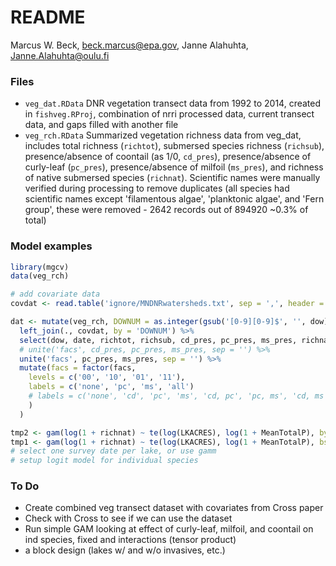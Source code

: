 # README
Marcus W. Beck, beck.marcus@epa.gov, Janne Alahuhta, Janne.Alahuhta@oulu.fi  

### Files

* `veg_dat.RData` DNR vegetation transect data from 1992 to 2014, created in `fishveg.RProj`, combination of nrri processed data, current transect data, and gaps filled with another file
* `veg_rch.RData` Summarized vegetation richness data from veg_dat, includes total richness (`richtot`), submersed species richness (`richsub`), presence/absence of coontail (as 1/0, `cd_pres`), presence/absence of curly-leaf (`pc_pres`), presence/absence of milfoil (`ms_pres`), and richness of native submersed species (`richnat`). Scientific names were manually verified during processing to remove duplicates (all species had scientific names except 'filamentous algae', 'planktonic algae', and 'Fern group', these were removed - 2642 records out of 894920 ~0.3% of total)

### Model examples


```r
library(mgcv)
data(veg_rch)

# add covariate data
covdat <- read.table('ignore/MNDNRwatersheds.txt', sep = ',', header = T)

dat <- mutate(veg_rch, DOWNUM = as.integer(gsub('[0-9][0-9]$', '', dow))) %>% 
  left_join(., covdat, by = 'DOWNUM') %>% 
  select(dow, date, richtot, richsub, cd_pres, pc_pres, ms_pres, richnat, depthft, LKACRES, MeanTotalP, secchi, alkalinity) %>% 
  # unite('facs', cd_pres, pc_pres, ms_pres, sep = '') %>% 
  unite('facs', pc_pres, ms_pres, sep = '') %>% 
  mutate(facs = factor(facs, 
    levels = c('00', '10', '01', '11'), 
    labels = c('none', 'pc', 'ms', 'all')
    # labels = c('none', 'cd', 'pc', 'ms', 'cd, pc', 'pc, ms', 'cd, ms', 'all')
    )
  )

tmp2 <- gam(log(1 + richnat) ~ te(log(LKACRES), log(1 + MeanTotalP), by = facs, bs = c("tp", "tp")), data = dat)
tmp1 <- gam(log(1 + richnat) ~ te(log(LKACRES), log(1 + MeanTotalP), bs = c("tp", "tp")), data = dat)
# select one survey date per lake, or use gamm
# setup logit model for individual species
```



### To Do

* Create combined veg transect dataset with covariates from Cross paper
* Check with Cross to see if we can use the dataset
* Run simple GAM looking at effect of curly-leaf, milfoil, and coontail on ind species, fixed and interactions (tensor product)
* a block design (lakes w/ and w/o invasives, etc.)
